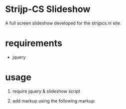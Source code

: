 # Strijp-CS Slideshow

A full screen slideshow developed for the strijpcs.nl site.

# requirements

  * jquery

# usage

 1. require jquery & slideshow script
 2. add markup using the following markup:

    <div class="scs-slideshow">
    </div>


